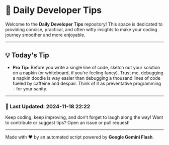 
# 🌟 Daily Developer Tips

Welcome to the **Daily Developer Tips** repository! This space is dedicated to providing concise, practical, and often witty insights to make your coding journey smoother and more enjoyable.

---

## 💡 Today's Tip

- **Pro Tip:**  Before you write a single line of code,  sketch out your solution on a napkin (or whiteboard, if you're feeling fancy).  Trust me, debugging a napkin doodle is way easier than debugging a thousand lines of code fueled by caffeine and despair.  Think of it as preventative programming – for your sanity.

---

### 📅 Last Updated: 2024-11-18 22:22

Keep coding, keep improving, and don't forget to laugh along the way! Want to contribute or suggest tips? Open an issue or pull request!

---

Made with ❤️ by an automated script powered by **Google Gemini Flash**.
